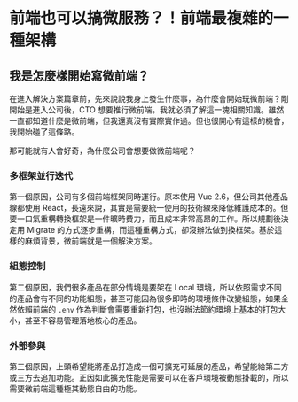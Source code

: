 # 前端也可以搞微服務？！前端最複雜的一種架構

## 我是怎麼樣開始寫微前端？

在進入解決方案篇章前，先來說說我身上發生什麼事，為什麼會開始玩微前端？剛開始是進入公司後，CTO 想要推行微前端，我就必須了解這一塊相關知識。雖然一直都知道什麼是微前端，但我還真沒有實際實作過。但也很開心有這樣的機會，我開始碰了這條路。

那可能就有人會好奇，為什麼公司會想要做微前端呢？

### 多框架並行迭代

第一個原因，公司有多個前端框架同時運行。原本使用 Vue 2.6，但公司其他產品線都使用 React，長遠來說，其實是需要統一使用的技術線來降低維護成本的。但要一口氣重構轉換框架是一件曠時費力，而且成本非常高昂的工作。所以規劃後決定用 Migrate 的方式逐步重構，而這種重構方式，卻沒辦法做到換框架。基於這樣的麻煩背景，微前端就是一個解決方案。

### 組態控制

第二個原因，我們很多產品在部分情境是要架在 Local 環境，所以依照需求不同的產品會有不同的功能組態，甚至可能因為很多即時的環境條件改變組態，如果全然依賴前端的 `.env` 作為判斷會需要重新打包，也沒辦法節約環境上基本的打包大小，甚至不容易管理落地核心的產品。

### 外部參與

第三個原因，上頭希望能將產品打造成一個可擴充可延展的產品，希望能給第二方或三方去追加功能。正因如此擴充性能是需要可以在客戶環境被動態掛載的，所以需要微前端這種極其動態自由的功能。
